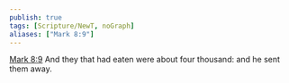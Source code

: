 ```yaml
---
publish: true
tags: [Scripture/NewT, noGraph]
aliases: ["Mark 8:9"]
---
```

[Mark 8:9](https://churchofjesuschrist.org/study/scriptures/nt/mark/8?lang=eng&id=p9#p9) And they that had eaten were about four thousand: and he sent them away.
